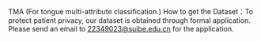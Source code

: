 TMA (For tongue multi-attribute classification.)
How to get the Dataset：To protect patient privacy, our dataset is obtained through formal application. Please send an email to 22349023@suibe.edu.cn for the application.
